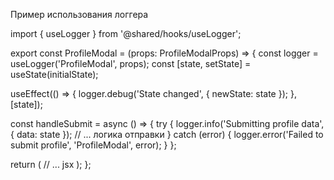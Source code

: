 Пример использования логгера

import { useLogger } from '@shared/hooks/useLogger';

export const ProfileModal = (props: ProfileModalProps) => {
  const logger = useLogger('ProfileModal', props);
  const [state, setState] = useState(initialState);

  useEffect(() => {
    logger.debug('State changed', { newState: state });
  }, [state]);

  const handleSubmit = async () => {
    try {
      logger.info('Submitting profile data', { data: state });
      // ... логика отправки
    } catch (error) {
      logger.error('Failed to submit profile', 'ProfileModal', error);
    }
  };

  return (
    // ... jsx
  );
};